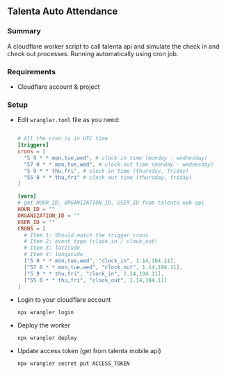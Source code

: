 ## Talenta Auto Attendance

### Summary

A cloudflare worker script to call talenta api and simulate the check in and check out processes. Running automatically using cron job.

### Requirements

- Cloudflare account & project

### Setup

- Edit `wrangler.toml` file as you need:

  ```toml

  # All the cron is in UTC time
  [triggers]
  crons = [
  	"5 9 * * mon,tue,wed", # clock in time (monday - wednesday)
  	"57 0 * * mon,tue,wed", # clock out time (monday - wednesday)
  	"5 9 * * thu,fri", # clock in time (thursday, friday)
  	"55 0 * * thu,fri" # clock out time (thursday, friday)
  ]

  [vars]
  # get HOUR_ID, ORGANIZATION_ID, USER_ID from talenta web api
  HOUR_ID = ""
  ORGANIZATION_ID = ""
  USER_ID = ""
  CRONS = [
  	# Item 1: Should match the trigger crons
  	# Item 2: event type (clock_in / clock_out)
  	# Item 3: latitude
  	# Item 4: longitude
  	["5 9 * * mon,tue,wed", "clock_in", 1.14,104.11],
  	["57 0 * * mon,tue,wed", "clock_out", 1.14,104.11],
  	["5 9 * * thu,fri", "clock_in", 1.14,104.11],
  	["55 0 * * thu,fri", "clock_out", 1.14,104.11]
  ]

  ```

- Login to your cloudflare account

  `npx wrangler login`

- Deploy the worker

  `npx wrangler deploy`

- Update access token (get from talenta mobile api)

  `npx wrangler secret put ACCESS_TOKEN`
